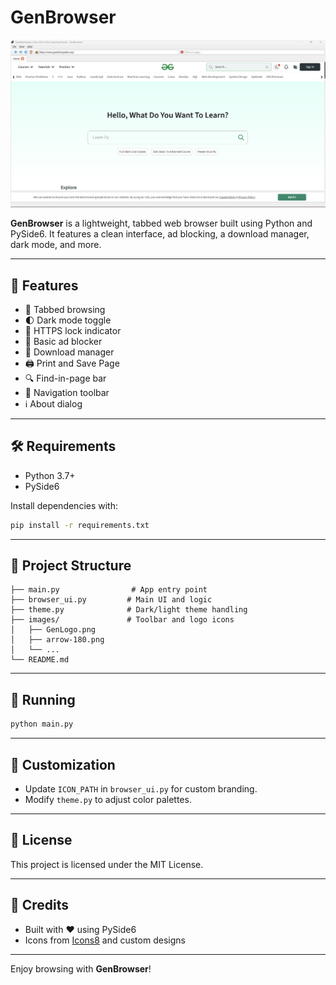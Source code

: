 # GenBrowser
![Image url](https://github.com/aadityanaik007/GenBrowser/blob/main/ss.jpg)

**GenBrowser** is a lightweight, tabbed web browser built using Python and PySide6. It features a clean interface, ad blocking, a download manager, dark mode, and more.

---

## 🚀 Features

- 🧭 Tabbed browsing
- 🌓 Dark mode toggle
- 🔐 HTTPS lock indicator
- 🛑 Basic ad blocker
- 💾 Download manager
- 🖨️ Print and Save Page
- 🔍 Find-in-page bar
- 🧭 Navigation toolbar
- ℹ️ About dialog

---

## 🛠 Requirements

- Python 3.7+
- PySide6

Install dependencies with:

```bash
pip install -r requirements.txt
```

---

## 📁 Project Structure

```
├── main.py                # App entry point
├── browser_ui.py         # Main UI and logic
├── theme.py              # Dark/light theme handling
├── images/               # Toolbar and logo icons
│   ├── GenLogo.png
│   ├── arrow-180.png
│   └── ...
└── README.md
```

---

## 🧪 Running

```bash
python main.py
```

---

## 🎨 Customization

- Update `ICON_PATH` in `browser_ui.py` for custom branding.
- Modify `theme.py` to adjust color palettes.

---

## 📃 License

This project is licensed under the MIT License.

---

## 🙌 Credits

- Built with ❤️ using PySide6
- Icons from [Icons8](https://icons8.com) and custom designs

---

Enjoy browsing with **GenBrowser**!
